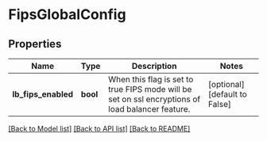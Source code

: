 # FipsGlobalConfig

## Properties
Name | Type | Description | Notes
------------ | ------------- | ------------- | -------------
**lb_fips_enabled** | **bool** | When this flag is set to true FIPS mode will be set on ssl encryptions of load balancer feature. | [optional] [default to False]

[[Back to Model list]](../README.md#documentation-for-models) [[Back to API list]](../README.md#documentation-for-api-endpoints) [[Back to README]](../README.md)

